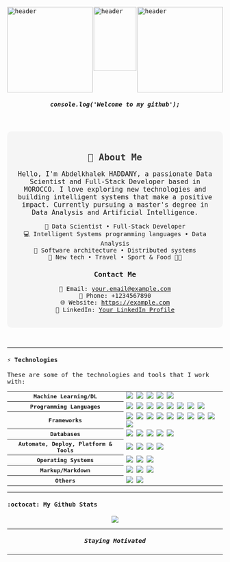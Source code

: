 <samp>
<p style="margin-left:auto; margin-right:auto; display: flex; justify-content: space-between; width: 100%;">
  
  <img style="width: 200px; height: 200px;" src="https://png.pngtree.com/png-vector/20230321/ourmid/pngtree-artificial-intelligence-blue-illustration-png-image_6654955.png?e=1706140800&v=beta&t=gc5Z935RfYbohKwaXk4YLVYHccTkLiFPumaYbunhowc" alt="header"/>

  <img style="width: 100px; height: 150px; margin-bottom: 30px;" src="https://png.pngtree.com/png-clipart/20230813/original/pngtree-idea-creative-electricity-electric-vector-picture-image_10541604.png?e=1706140800&v=beta&t=gc5Z935RfYbohKwaXk4YLVYHccTkLiFPumaYbunhowc" alt="header"/>

  <img style="width: 200px; height: 200px;" src="https://png.pngtree.com/png-vector/20230321/ourmid/pngtree-artificial-intelligence-robot-illustration-png-image_6654937.png?e=1706140800&v=beta&t=gc5Z935RfYbohKwaXk4YLVYHccTkLiFPumaYbunhowc" alt="header"/>
  
</p>




<p align="center">
  <h5 align="center">console.log('Welcome to my github');</h5>
</p>

<!-- Personal Information -->
<br>
<br>
<div style="text-align:center; padding: 20px; border-radius: 10px; background-color: #f5f5f5;">
  <h2 style="color: #333;">👋 About Me</h2>
  <p style="font-size: 1.1em;">Hello, I'm Abdelkhalek HADDANY, a passionate Data Scientist and Full-Stack Developer based in MOROCCO. I love exploring new technologies and building intelligent systems that make a positive impact. Currently pursuing a master's degree in Data Analysis and Artificial Intelligence.</p>
  
  <ul style="list-style-type: none; padding: 0;">
    <li>💼 Data Scientist • Full-Stack Developer</li>
    <li>💻 Intelligent Systems programming languages • Data Analysis </li>
    <li>📖 Software architecture • Distributed systems</li>
    <li>🐾 New tech • Travel • Sport & Food 🐤🐥</li>
  </ul>
  
  <h3>Contact Me</h3>
  <ul style="list-style-type: none; padding: 0;">
    <li>📧 Email: <a href="mailto:your.email@example.com">your.email@example.com</a></li>
    <li>📱 Phone: +1234567890</li>
    <li>🌐 Website: <a href="https://example.com">https://example.com</a></li>
    <li>📑 LinkedIn: <a href="https://www.linkedin.com/in/your-profile/">Your LinkedIn Profile</a></li>
  </ul>
</div>
        
<br>
<br>
        
      
        
---


#### ⚡ Technologies

These are some of the technologies and tools that I work with:

<table style="width:100%">
  <tr>
    <th>Machine Learning/DL</th>
    <td>
      <img src="https://img.shields.io/badge/Keras-%23D00000.svg?style=for-the-badge&logo=Keras&logoColor=white" />
      <img src="https://img.shields.io/badge/TensorFlow-%23FF6F00.svg?style=for-the-badge&logo=TensorFlow&logoColor=white" />
      <img src="https://img.shields.io/badge/scikit--learn-%23F7931E.svg?style=for-the-badge&logo=scikit-learn&logoColor=white" />
      <img src="https://img.shields.io/badge/Matplotlib-%9FF7931E.svg?style=for-the-badge&logo=chart&logoColor=white" />
      <img src="https://img.shields.io/badge/Hadoop-%230A0FFF.svg?style=for-the-badge&logo=apache&logoColor=white" />
    </td>
  </tr>
  <tr>
    <th>Programming Languages</th>
    <td>
      <img src="https://img.shields.io/badge/-Python-ffff47?style=for-the-badge&logo=python" />
      <img src="https://img.shields.io/badge/-PHP-grey?style=for-the-badge&logo=php" />
      <img src="https://img.shields.io/badge/-Java-007396?style=for-the-badge&logo=java" />
      <img src="https://img.shields.io/badge/-javascript-F0DB4F?style=for-the-badge&logo=javascript&logoColor=black" />
      <img src="https://img.shields.io/badge/-C-00599c?style=for-the-badge&logo=c%2B%2B&logoColor=Crayola" />
      <img src="https://img.shields.io/badge/-C++-787CB5?style=for-the-badge&logo=c%2B%2B&logoColor=Crayola" />
      <img src="https://img.shields.io/badge/-DART-700CB5?style=for-the-badge&logo=c%2B%2B&logoColor=white" />
      <img src="https://img.shields.io/badge/-SCSS-ed960b?style=for-the-badge&logo=c%2B%2B&logoColor=White" />
    </td>
  </tr>
  <tr>
    <th>Frameworks</th>
    <td>
      <img src="https://img.shields.io/badge/Laravel-black.svg?&style=for-the-badge&logo=laravel&logoColor=orange" />
      <img src="https://img.shields.io/badge/Spring_Boot-grey.svg?&style=for-the-badge&logo=spring-boot&logoColor=light-green" />
      <img src="https://img.shields.io/badge/Django-black.svg?&style=for-the-badge&logo=django&logoColor=white" />
      <img src="https://img.shields.io/badge/NodeJs-grey.svg?&style=for-the-badge&logo=node-js&logoColor=green" />
      <img src="https://img.shields.io/badge/Express-grey.svg?&style=for-the-badge&logo=express&logoColor=green" />
      <img src="https://img.shields.io/badge/Flutter-grey.svg?&style=for-the-badge&logo=flutter&logoColor=blue" />
      <img src="https://img.shields.io/badge/angular-%23DD0031.svg?style=for-the-badge&logo=angular&logoColor=white" />
      <img src="https://img.shields.io/badge/vue-js-green.svg?style=for-the-badge&logo=vue-js&logoColor=white" />
      <img src="https://img.shields.io/badge/react-blue.svg?style=for-the-badge&logo=react&logoColor=white" />
      <img src="https://img.shields.io/badge/bootstrap-%238511FA.svg?style=for-the-badge&logo=bootstrap&logoColor=white">
    </td>
  </tr>
  <tr>
    <th>Databases</th>
    <td>
      <img src="https://img.shields.io/badge/-MySQL-4479A1?style=for-the-badge&logo=mysql&logoColor=white" />
      <img src="https://img.shields.io/badge/-MongoDB-black?style=for-the-badge&logo=mongodb" />
      <img src="https://img.shields.io/badge/Cassandra-%231287B1.svg?style=for-the-badge&logo=apache-cassandra&logoColor=white" />
      <img src="https://img.shields.io/badge/Hbase-%f21287B1.svg?style=for-the-badge&logo=Hbase&logoColor=white" />
      <img src="https://img.shields.io/badge/Neo4j-%afc287B1.svg?style=for-the-badge&logo=Neo4j&logoColor=white" />
    </td>
  </tr>
  <tr>
    <th>Automate, Deploy, Platform & Tools</th>
    <td>
      <img src="https://img.shields.io/badge/-Docker-2496ED?style=for-the-badge&logo=docker&logoColor=white" />
      <!-- <img src="https://img.shields.io/badge/-Jenkins-DC382D?style=flat-square&logo=jenkins&logoColor=white" /> -->
      <img src="https://img.shields.io/badge/-Git-black?style=for-the-badge&logo=git" /> 
      <img src="https://img.shields.io/badge/nginx%20-%23009639.svg?&style=for-the-badge&logo=nginx&logoColor=white" /> 
      <img src="https://img.shields.io/badge/-GitHub-181717?style=for-the-badge&logo=github" />
    </td>
  </tr>
  <tr>
    <th>Operating Systems</th>
    <td>
      <img src="https://img.shields.io/badge/Linux-FCC624?style=for-the-badge&logo=linux&logoColor=black" />
      <img src="https://img.shields.io/badge/Windows-0078D6?style=for-the-badge&logo=windows&logoColor=white" />
      <img src="https://img.shields.io/badge/mac%20os-000000.svg?&style=for-the-badge&logo=apple&logoColor=white" />
    </td>
  </tr>
  <tr>
    <th>Markup/Markdown</th>
    <td>
      <img src="https://img.shields.io/badge/-HTML5-E34F26?style=for-the-badge&logo=html5&logoColor=white" />
      <img src="https://img.shields.io/badge/Markdown-%23000000.svg?&style=for-the-badge&logo=markdown&logoColor=white" />
      <img src="https://img.shields.io/badge/-CSS3-1572B6?style=for-the-badge&logo=css3" />
    </td>
  </tr>
  <tr>
    <th>Others</th>
    <td>
      <img src="https://img.shields.io/badge/jira-%230A0FFF.svg?style=for-the-badge&logo=jira&logoColor=white" />
      <img src="https://img.shields.io/badge/Trello-%23026AA7.svg?style=for-the-badge&logo=Trello&logoColor=white" />
    </td>
  </tr>
  
</table>








---

#### :octocat:  My Github Stats

<p align="center">
<a href="https://github.com/abdelkhalek-haddany">
  <img align="center" src="https://github-readme-streak-stats.herokuapp.com/?user=abdelkhalek-haddany&theme=algolia#version3" />
</a>
</p>



---

<p align="center">
  <h5 align="center"> Staying Motivated </h5>
</p>



---

</samp>
